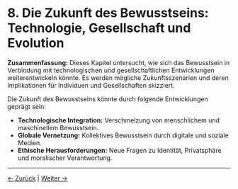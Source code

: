# 8. Die Zukunft des Bewusstseins: Technologie, Gesellschaft und Evolution

**Zusammenfassung:**
Dieses Kapitel untersucht, wie sich das Bewusstsein in Verbindung mit technologischen und gesellschaftlichen Entwicklungen weiterentwickeln könnte. Es werden mögliche Zukunftsszenarien und deren Implikationen für Individuen und Gesellschaften skizziert.

Die Zukunft des Bewusstseins könnte durch folgende Entwicklungen geprägt sein:

- **Technologische Integration:** Verschmelzung von menschlichem und maschinellem Bewusstsein.
- **Globale Vernetzung:** Kollektives Bewusstsein durch digitale und soziale Medien.
- **Ethische Herausforderungen:** Neue Fragen zu Identität, Privatsphäre und moralischer Verantwortung.

---
<div class="navigation-links">
<a href="../07_Ausblick_und_ethische_Implikationen/" class="nav-link prev-link">← Zurück</a> | <a href="../09_Offene_Fragen_und_zukuenftige_Forschungsrichtungen/" class="nav-link next-link">Weiter →</a>
</div>
